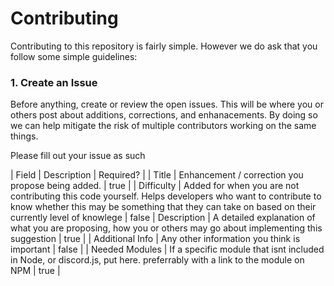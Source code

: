 # Contributing

Contributing to this repository is fairly simple. However we do ask that you follow some simple guidelines: 

### 1. Create an Issue
Before anything, create or review the open issues. This will be where you or others post about additions, corrections, and enhanacements. By doing so we can help mitigate
the risk of multiple contributors working on the same things. 

Please fill out your issue as such

| Field | Description | Required? |
| Title | Enhancement / correction you propose being added. | true | 
| Difficulty | Added for when you are not contributing this code yourself. Helps developers who want to contribute to know whether this may be something that they can take on based on their currently level of knowlege | false
| Description | A detailed explanation of what you are proposing, how you or others may go about implementing this suggestion | true |
| Additional Info | Any other information you think is important | false | 
| Needed Modules | If a specific module that isnt included in Node, or discord.js, put here. preferrably with a link to the module on NPM | true |


